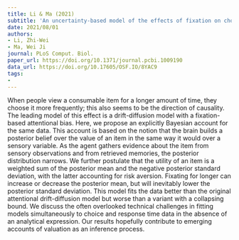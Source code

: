 ```yaml
---
title: Li & Ma (2021)
subtitle: 'An uncertainty-based model of the effects of fixation on choice'
date: 2021/08/01
authors:
- Li, Zhi-Wei
- Ma, Wei Ji
journal: PLoS Comput. Biol.
paper_url: https://doi.org/10.1371/journal.pcbi.1009190
data_url: https://doi.org/10.17605/OSF.IO/8YAC9
tags:
- 
---
```


When people view a consumable item for a longer amount of time, they choose it more frequently; this also seems to be the direction of causality. The leading model of this effect is a drift-diffusion model with a fixation-based attentional bias. Here, we propose an explicitly Bayesian account for the same data. This account is based on the notion that the brain builds a posterior belief over the value of an item in the same way it would over a sensory variable. As the agent gathers evidence about the item from sensory observations and from retrieved memories, the posterior distribution narrows. We further postulate that the utility of an item is a weighted sum of the posterior mean and the negative posterior standard deviation, with the latter accounting for risk aversion. Fixating for longer can increase or decrease the posterior mean, but will inevitably lower the posterior standard deviation. This model fits the data better than the original attentional drift-diffusion model but worse than a variant with a collapsing bound. We discuss the often overlooked technical challenges in fitting models simultaneously to choice and response time data in the absence of an analytical expression. Our results hopefully contribute to emerging accounts of valuation as an inference process.

